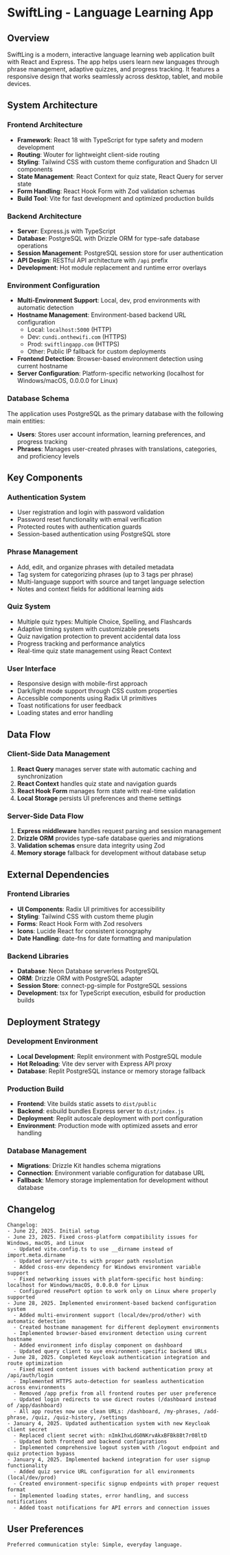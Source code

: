 # SwiftLing - Language Learning App

## Overview

SwiftLing is a modern, interactive language learning web application built with React and Express. The app helps users learn new languages through phrase management, adaptive quizzes, and progress tracking. It features a responsive design that works seamlessly across desktop, tablet, and mobile devices.

## System Architecture

### Frontend Architecture
- **Framework**: React 18 with TypeScript for type safety and modern development
- **Routing**: Wouter for lightweight client-side routing
- **Styling**: Tailwind CSS with custom theme configuration and Shadcn UI components
- **State Management**: React Context for quiz state, React Query for server state
- **Form Handling**: React Hook Form with Zod validation schemas
- **Build Tool**: Vite for fast development and optimized production builds

### Backend Architecture
- **Server**: Express.js with TypeScript
- **Database**: PostgreSQL with Drizzle ORM for type-safe database operations
- **Session Management**: PostgreSQL session store for user authentication
- **API Design**: RESTful API architecture with `/api` prefix
- **Development**: Hot module replacement and runtime error overlays

### Environment Configuration
- **Multi-Environment Support**: Local, dev, prod environments with automatic detection
- **Hostname Management**: Environment-based backend URL configuration
  - Local: `localhost:5000` (HTTP)
  - Dev: `cundi.onthewifi.com` (HTTPS)
  - Prod: `swiftlingapp.com` (HTTPS)
  - Other: Public IP fallback for custom deployments
- **Frontend Detection**: Browser-based environment detection using current hostname
- **Server Configuration**: Platform-specific networking (localhost for Windows/macOS, 0.0.0.0 for Linux)

### Database Schema
The application uses PostgreSQL as the primary database with the following main entities:
- **Users**: Stores user account information, learning preferences, and progress tracking
- **Phrases**: Manages user-created phrases with translations, categories, and proficiency levels

## Key Components

### Authentication System
- User registration and login with password validation
- Password reset functionality with email verification
- Protected routes with authentication guards
- Session-based authentication using PostgreSQL store

### Phrase Management
- Add, edit, and organize phrases with detailed metadata
- Tag system for categorizing phrases (up to 3 tags per phrase)
- Multi-language support with source and target language selection
- Notes and context fields for additional learning aids

### Quiz System
- Multiple quiz types: Multiple Choice, Spelling, and Flashcards
- Adaptive timing system with customizable presets
- Quiz navigation protection to prevent accidental data loss
- Progress tracking and performance analytics
- Real-time quiz state management using React Context

### User Interface
- Responsive design with mobile-first approach
- Dark/light mode support through CSS custom properties
- Accessible components using Radix UI primitives
- Toast notifications for user feedback
- Loading states and error handling

## Data Flow

### Client-Side Data Management
1. **React Query** manages server state with automatic caching and synchronization
2. **React Context** handles quiz state and navigation guards
3. **React Hook Form** manages form state with real-time validation
4. **Local Storage** persists UI preferences and theme settings

### Server-Side Data Flow
1. **Express middleware** handles request parsing and session management
2. **Drizzle ORM** provides type-safe database queries and migrations
3. **Validation schemas** ensure data integrity using Zod
4. **Memory storage** fallback for development without database setup

## External Dependencies

### Frontend Libraries
- **UI Components**: Radix UI primitives for accessibility
- **Styling**: Tailwind CSS with custom theme plugin
- **Forms**: React Hook Form with Zod resolvers
- **Icons**: Lucide React for consistent iconography
- **Date Handling**: date-fns for date formatting and manipulation

### Backend Libraries
- **Database**: Neon Database serverless PostgreSQL
- **ORM**: Drizzle ORM with PostgreSQL adapter
- **Session Store**: connect-pg-simple for PostgreSQL sessions
- **Development**: tsx for TypeScript execution, esbuild for production builds

## Deployment Strategy

### Development Environment
- **Local Development**: Replit environment with PostgreSQL module
- **Hot Reloading**: Vite dev server with Express API proxy
- **Database**: Replit PostgreSQL instance or memory storage fallback

### Production Build
- **Frontend**: Vite builds static assets to `dist/public`
- **Backend**: esbuild bundles Express server to `dist/index.js`
- **Deployment**: Replit autoscale deployment with port configuration
- **Environment**: Production mode with optimized assets and error handling

### Database Management
- **Migrations**: Drizzle Kit handles schema migrations
- **Connection**: Environment variable configuration for database URL
- **Fallback**: Memory storage implementation for development without database

## Changelog

```
Changelog:
- June 22, 2025. Initial setup
- June 23, 2025. Fixed cross-platform compatibility issues for Windows, macOS, and Linux
  - Updated vite.config.ts to use __dirname instead of import.meta.dirname
  - Updated server/vite.ts with proper path resolution
  - Added cross-env dependency for Windows environment variable support
  - Fixed networking issues with platform-specific host binding: localhost for Windows/macOS, 0.0.0.0 for Linux
  - Configured reusePort option to work only on Linux where properly supported
- June 28, 2025. Implemented environment-based backend configuration system
  - Added multi-environment support (local/dev/prod/other) with automatic detection
  - Created hostname management for different deployment environments
  - Implemented browser-based environment detection using current hostname
  - Added environment info display component on dashboard
  - Updated query client to use environment-specific backend URLs
- June 28, 2025. Completed Keycloak authentication integration and route optimization
  - Fixed mixed content issues with backend authentication proxy at /api/auth/login
  - Implemented HTTPS auto-detection for seamless authentication across environments
  - Removed /app prefix from all frontend routes per user preference
  - Updated login redirects to use direct routes (/dashboard instead of /app/dashboard)
  - All app routes now use clean URLs: /dashboard, /my-phrases, /add-phrase, /quiz, /quiz-history, /settings
- January 4, 2025. Updated authentication system with new Keycloak client secret
  - Replaced client secret with: nImkIhxLdG0NKrvAkxBFBk88t7r08ltD
  - Updated both frontend and backend configurations
  - Implemented comprehensive logout system with /logout endpoint and quiz protection bypass
- January 4, 2025. Implemented backend integration for user signup functionality
  - Added quiz service URL configuration for all environments (local/dev/prod)
  - Created environment-specific signup endpoints with proper request format
  - Implemented loading states, error handling, and success notifications
  - Added toast notifications for API errors and connection issues
```

## User Preferences

```
Preferred communication style: Simple, everyday language.
```